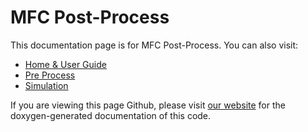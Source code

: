 # MFC Post-Process

This documentation page is for MFC Post-Process. You can also visit:
- [Home & User Guide](../documentation/)
- [Pre Process](../pre_process/)
- [Simulation](../simulation/)

If you are viewing this page Github, please visit [our website](https://mflowcode.github.io/post_process) for the doxygen-generated documentation of this code.
